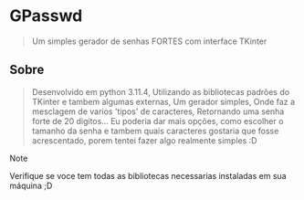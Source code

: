 # GPasswd
> Um simples gerador de senhas FORTES com interface TKinter

## Sobre
> Desenvolvido em python 3.11.4, Utilizando as bibliotecas padrões do TKinter e tambem algumas externas, Um gerador simples, Onde faz a mesclagem de varios 'tipos' de caracteres, Retornando uma senha forte de 20 digitos... Eu poderia dar mais opções, como escolher o tamanho da senha e tambem quais caracteres gostaria que fosse acrescentado, porem tentei fazer algo realmente simples :D

> [!NOTE]
> Verifique se voce tem todas as bibliotecas necessarias instaladas em sua máquina ;D
